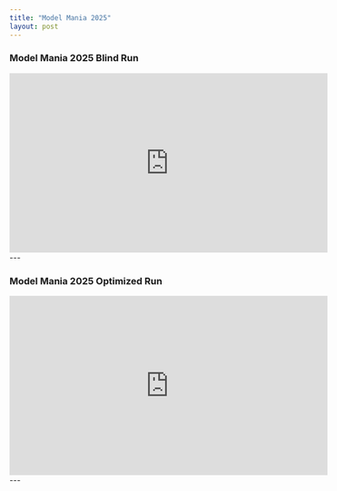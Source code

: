 ```yaml
---
title: "Model Mania 2025"
layout: post
---
```


### Model Mania 2025 Blind Run
<iframe width="560" height="315" src="https://youtu.be/zSLrU52vRXU" title="YouTube video player" frameborder="0" allow="accelerometer; autoplay; clipboard-write; encrypted-media; gyroscope; picture-in-picture; web-share" referrerpolicy="strict-origin-when-cross-origin" allowfullscreen></iframe>
---

### Model Mania 2025 Optimized Run
<iframe width="560" height="315" src="https://youtu.be/B7XEjjIfDnw" title="YouTube video player" frameborder="0" allow="accelerometer; autoplay; clipboard-write; encrypted-media; gyroscope; picture-in-picture; web-share" referrerpolicy="strict-origin-when-cross-origin" allowfullscreen></iframe>
---
